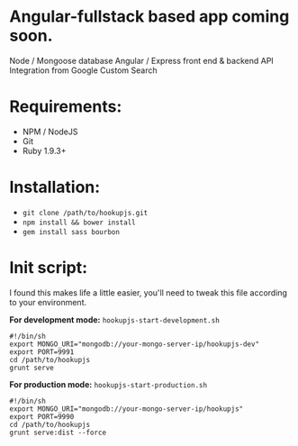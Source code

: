 Angular-fullstack based app coming soon.
==========

Node / Mongoose database
Angular / Express front end & backend
API Integration from Google Custom Search

Requirements:
======

+ NPM / NodeJS
+ Git
+ Ruby 1.9.3+

Installation:
======

+ `git clone /path/to/hookupjs.git`
+ `npm install && bower install`
+ `gem install sass bourbon`

Init script:
======

I found this makes life a little easier, you'll need to tweak this file according to your environment.

__For development mode:__ `hookupjs-start-development.sh`

    #!/bin/sh
    export MONGO_URI="mongodb://your-mongo-server-ip/hookupjs-dev"
    export PORT=9991
    cd /path/to/hookupjs
    grunt serve

__For production mode:__ `hookupjs-start-production.sh`

    #!/bin/sh
    export MONGO_URI="mongodb://your-mongo-server-ip/hookupjs"
    export PORT=9990
    cd /path/to/hookupjs
    grunt serve:dist --force